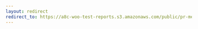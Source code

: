 ```yaml
---
layout: redirect
redirect_to: https://a8c-woo-test-reports.s3.amazonaws.com/public/pr-merge/44641/e2e/index.html
---
```

